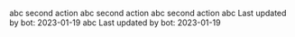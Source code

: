 abc
second action
abc
second action
abc
second action
abc
Last updated by bot: 2023-01-19
abc
Last updated by bot: 2023-01-19
